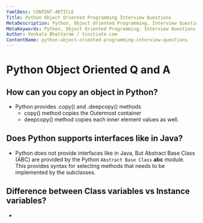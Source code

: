 ```yaml
---
YamlDesc: CONTENT-ARTICLE
Title: Python Object Oriented Programming Interview Questions
MetaDescription: Python, Object Oriented Programming, Interview Questions
MetaKeywords: Python, Object Oriented Programming, Interview Questions
Author: Venkata Bhattaram / tinitiate.com
ContentName: python-object-oriented-programming-interview-questions
---
```


# Python Object Oriented Q and A

## How can you copy an object in Python?
* Python provides .copy() and .deepcopy() methods
  * copy() method copies the Outermost container
  * deepcopy() method copies each inner element values as well.

## Does Python supports interfaces like in Java?
* Python does not provide interfaces like in Java, But Abstract Base Class (ABC)
  are provided by the Python `Abstract Base Class` **abc** module.  
  This provides syntax for selecting methods that needs to be implemented by 
  the subclasses.

## Difference between Class variables vs Instance variables?
* 